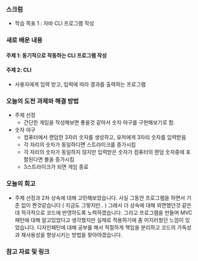
### 스크럼
- 학습 목표 1 : 자바 CLI 프로그램 작성

### 새로 배운 내용
#### 주제 1: 동기적으로 작동하는 CLI 프로그램 작성

#### 주제 2: CLI
- 사용자에게 입력 받고, 입력에 따라 결과를 출력하는 프로그램

### 오늘의 도전 과제와 해결 방법
- 주제 선정
  - 간단한 게임을 작성해보면 좋을것 같아서 숫자 야구를 구현해보기로 함.
- 숫자 야구
  - 컴퓨터에서 랜덤한 3자리 숫자를 생성하고, 유저에게 3자리 숫자를 입력받음
  - 각 자리의 숫자가 동일하다면 스트라이크를 증가시킴
  - 각 자리의 숫자가 동일하지 않지만 입력받은 숫자가 컴퓨터의 랜덤 숫자중에 포함된다면 볼을 증가시킴
  - 3스트라이크가 되면 게임 종료

### 오늘의 회고
- 주제 선정과 2차 상속에 대해 고민해보았습니다. 사실 그동안 프로그램을 하면서 기준 없이 짠것같습니다 ( 지금도 그렇지만.. )
  그래서 더 상속에 대해 외면했던것 같은데 적극적으로 코드에 반영하도록 노력하겠습니다.
  그리고 프로그램을 만들며 MVC패턴에 대해 알고있었다고 생각했지만 실제로 적용하기에 좀 어지러웠던 느낌이 있었습니다.
  디자인패턴에 대해 공부를 해서 적절하게 책임을 분리하고 코드의 가독성과 재사용성을 향상시키는 방법을 찾아야겠습니다.

### 참고 자료 및 링크
